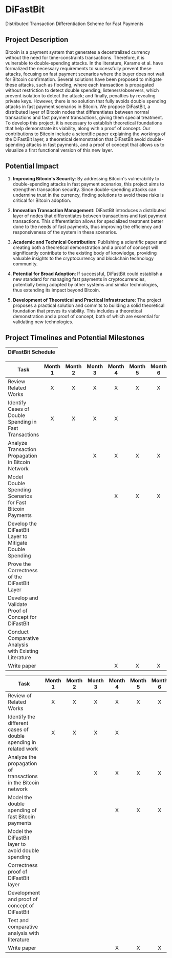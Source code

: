 # DiFastBit

Distributed Transaction Differentiation Scheme for Fast Payments

## Project Description

Bitcoin is a payment system that generates a decentralized currency without the need for time-constraints transactions. Therefore, it is vulnerable to double-spending attacks. In the literature, Karame et al. have formalized the necessary requirements to successfully prevent these attacks, focusing on fast payment scenarios where the buyer does not wait for Bitcoin confirmation. Several solutions have been proposed to mitigate these attacks, such as flooding, where each transaction is propagated without restriction to detect double spending; listeners/observers, which prevent isolation to detect the attack; and finally, penalties by revealing private keys. However, there is no solution that fully avoids double spending attacks in fast payment scenarios in Bitcoin. We propose DiFastBit, a distributed layer of Bitcoin nodes that differentiates between normal transactions and fast payment transactions, giving them special treatment. To develop this project, it is necessary to establish theoretical foundations that help demonstrate its viability, along with a proof of concept. Our contributions to Bitcoin include a scientific paper explaining the workings of the DiFastBit layer, a theoretical demonstration that DiFastBit avoid double-spending attacks in fast payments, and a proof of concept that allows us to visualize a first functional version of this new layer.

## Potential Impact

1. **Improving Bitcoin's Security**: By addressing Bitcoin's vulnerability to double-spending attacks in fast payment scenarios, this project aims to strengthen transaction security. Since double-spending attacks can undermine trust in the currency, finding solutions to avoid these risks is critical for Bitcoin adoption.

2. **Innovation Transaction Management**: DiFastBit introduces a distributed layer of nodes that differentiates between transactions and fast payment transactions. This differentiation allows for specialized treatment better done to the needs of fast payments, thus improving the efficiency and responsiveness of the system in these scenarios.

3. **Academic and Technical Contribution**: Publishing a scientific paper and creating both a theoretical demonstration and a proof of concept will significantly contribute to the existing body of knowledge, providing valuable insights to the cryptocurrency and blockchain technology community.

4. **Potential for Broad Adoption**: If successful, DiFastBit could establish a new standard for managing fast payments in cryptocurrencies, potentially being adopted by other systems and similar technologies, thus extending its impact beyond Bitcoin.

5. **Development of Theoretical and Practical Infrastructure**: The project proposes a practical solution and commits to building  a solid theoretical foundation that proves its viability. This includes a theoretical demonstration and a proof of concept, both of which are essential for validating new technologies.


## Project Timelines and Potential Milestones

| DiFastBit Schedule |
|---|

| Task | Month 1 | Month 2 | Month 3 | Month 4 | Month 5 | Month 6 | Month 7 | Month 8 | Month 9 | Month 10 | Month 11 | Month 12 |
| --- |:-:|:-:|:-:|:-:|:-:|:-:|:-:|:-:|:-:|:-:|:-:|:-:|
| Review Related Works | X | X | X | X | X | X |  |  |  |  |  |  |
| Identify Cases of Double Spending in Fast Transactions | X | X | X | X |  |  |  |  |  |  |  |  |
| Analyze Transaction Propagation in Bitcoin Network  |  |  | X | X | X | X |  |  |  |  |  |  |
| Model Double Spending Scenarios for Fast Bitcoin Payments |  |  |  | X | X | X | X | X | X |  |  |  |
| Develop the DiFastBit Layer to Mitigate Double Spending |  |  |  |  |  |  |  |  | X | X | X |  |
| Prove the Correctness of the DiFastBit Layer |  |  |  |  |  |  | X | X | X |  |  |  |
| Develop and Validate Proof of Concept for DiFastBit |  |  |  |  |  |  | X | X |  |  |  |  |
| Conduct Comparative Analysis with Existing Literature |  |  |  |  |  |  | X | X |  |  |  |  |
| Write paper |  |  |  | X | X | X | X | X | X | X | X | X |

<table>
  <thead>
    <tr>
      <th>Task</th>
      <th>Month 1</th>
      <th>Month 2</th>
      <th>Month 3</th>
      <th>Month 4</th>
      <th>Month 5</th>
      <th>Month 6</th>
      <th>Month 7</th>
      <th>Month 8</th>
      <th>Month 9</th>
      <th>Month 10</th>
      <th>Month 11</th>
      <th>Month 12</th>
    </tr>
  </thead>
  <tbody>
    <tr>
      <td>Review of Related Works</td>
      <td style="text-align:center;">X</td>
      <td style="text-align:center;">X</td>
      <td style="text-align:center;">X</td>
      <td style="text-align:center;">X</td>
      <td style="text-align:center;">X</td>
      <td style="text-align:center;">X</td>
      <td></td>
      <td></td>
      <td></td>
      <td></td>
      <td></td>
      <td></td>
    </tr>
    <tr>
      <td>Identify the different cases of double spending in related work</td>
      <td style="text-align:center;">X</td>
      <td style="text-align:center;">X</td>
      <td style="text-align:center;">X</td>
      <td style="text-align:center;">X</td>
      <td></td>
      <td></td>
      <td></td>
      <td></td>
      <td></td>
      <td></td>
      <td></td>
      <td></td>
    </tr>
    <tr>
      <td>Analyze the propagation of transactions in the Bitcoin network</td>
      <td></td>
      <td></td>
      <td style="text-align:center;">X</td>
      <td style="text-align:center;">X</td>
      <td style="text-align:center;">X</td>
      <td style="text-align:center;">X</td>
      <td></td>
      <td></td>
      <td></td>
      <td></td>
      <td></td>
      <td></td>
    </tr>
    <tr>
      <td>Model the double spending of fast Bitcoin payments</td>
      <td></td>
      <td></td>
      <td></td>
      <td style="text-align:center;">X</td>
      <td style="text-align:center;">X</td>
      <td style="text-align:center;">X</td>
      <td style="text-align:center;">X</td>
      <td style="text-align:center;">X</td>
      <td style="text-align:center;">X</td>
      <td></td>
      <td></td>
      <td></td>
    </tr>
    <tr>
      <td>Model the DiFastBit layer to avoid double spending</td>
      <td></td>
      <td></td>
      <td></td>
      <td></td>
      <td></td>
      <td></td>
      <td></td>
      <td></td>
      <td style="text-align:center;">X</td>
      <td style="text-align:center;">X</td>
      <td style="text-align:center;">X</td>
      <td></td>
    </tr>
    <tr>
      <td>Correctness proof of DiFastBit layer</td>
      <td></td>
      <td></td>
      <td></td>
      <td></td>
      <td></td>
      <td></td>
      <td style="text-align:center;">X</td>
      <td style="text-align:center;">X</td>
      <td style="text-align:center;">X</td>
      <td></td>
      <td></td>
      <td></td>
    </tr>
    <tr>
      <td>Development and proof of concept of DiFastBit</td>
      <td></td>
      <td></td>
      <td></td>
      <td></td>
      <td></td>
      <td></td>
      <td style="text-align:center;">X</td>
      <td style="text-align:center;">X</td>
      <td></td>
      <td></td>
      <td></td>
      <td></td>
    </tr>
    <tr>
      <td>Test and comparative analysis with literature</td>
      <td></td>
      <td></td>
      <td></td>
      <td></td>
      <td></td>
      <td></td>
      <td style="text-align:center;">X</td>
      <td style="text-align:center;">X</td>
      <td></td>
      <td></td>
      <td></td>
      <td></td>
    </tr>
    <tr>
      <td>Write paper</td>
      <td></td>
      <td></td>
      <td></td>
      <td style="text-align:center;">X</td>
      <td style="text-align:center;">X</td>
      <td style="text-align:center;">X</td>
      <td style="text-align:center;">X</td>
      <td style="text-align:center;">X</td>
      <td style="text-align:center;">X</td>
      <td style="text-align:center;">X</td>
      <td style="text-align:center;">X</td>
      <td style="text-align:center;">X</td>
    </tr>
  </tbody>
</table>
